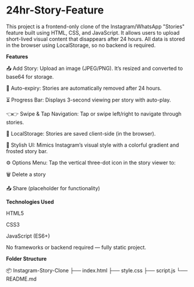 # 24hr-Story-Feature
This project is a frontend-only clone of the Instagram/WhatsApp "Stories" feature built using HTML, CSS, and JavaScript. It allows users to upload short-lived visual content that disappears after 24 hours. All data is stored in the browser using LocalStorage, so no backend is required.

**Features**

📤 Add Story: Upload an image (JPEG/PNG). It’s resized and converted to base64 for storage.

🔄 Auto-expiry: Stories are automatically removed after 24 hours.

⏳ Progress Bar: Displays 3-second viewing per story with auto-play.

👈👉 Swipe & Tap Navigation: Tap or swipe left/right to navigate through stories.

📂 LocalStorage: Stories are saved client-side (in the browser).

🌈 Stylish UI: Mimics Instagram’s visual style with a colorful gradient and frosted story bar.

⚙️ Options Menu: Tap the vertical three-dot icon in the story viewer to:

🗑️ Delete a story

📤 Share (placeholder for functionality)

**Technologies Used**

HTML5

CSS3

JavaScript (ES6+)

No frameworks or backend required — fully static project.

**Folder Structure**

📦 Instagram-Story-Clone
├── index.html
├── style.css
├── script.js
└── README.md

